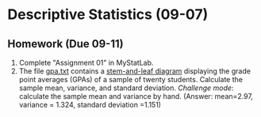 # Descriptive Statistics (09-07)


## Homework (Due 09-11)

1. Complete "Assignment 01" in MyStatLab.
2. The file [gpa.txt](static/gpa.txt) contains a
   [stem-and-leaf diagram][sl] displaying the grade point
   averages (GPAs) of a sample of twenty students. Calculate
   the sample mean, variance, and standard deviation.
  *Challenge mode*: calculate the sample mean and variance
  by hand. (Answer: <span class="spoiler">mean=2.97, variance =
  1.324, standard deviation =1.151</span>)

[sl]: https://en.wikipedia.org/wiki/Stem-and-leaf_display
